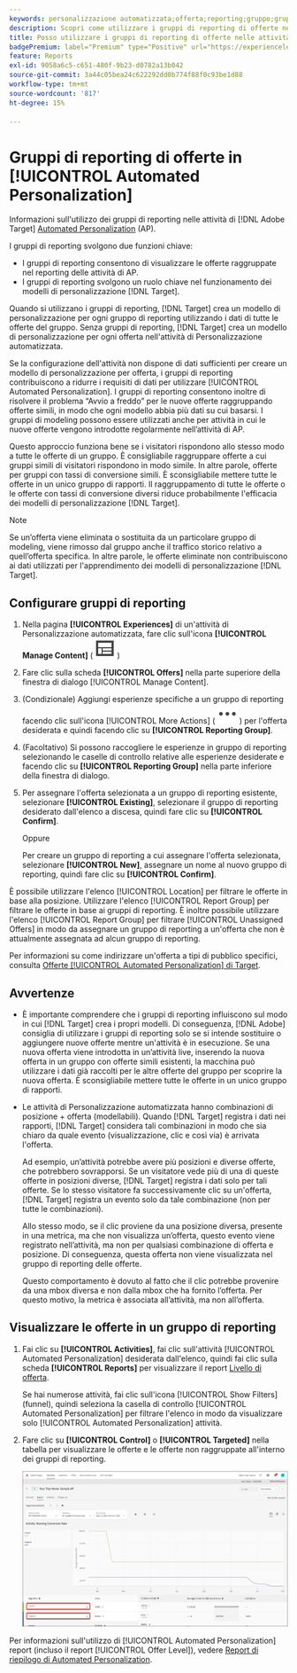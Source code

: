 ```yaml
---
keywords: personalizzazione automatizzata;offerta;reporting;gruppo;gruppo di reporting;ap
description: Scopri come utilizzare i gruppi di reporting di offerte nelle attività di [!DNL Adobe Target] [!UICONTROL Automated Personalization].
title: Posso utilizzare i gruppi di reporting di offerte nelle attività [!UICONTROL Automated Personalization]?
badgePremium: label="Premium" type="Positive" url="https://experienceleague.adobe.com/docs/target/using/introduction/intro.html?lang=en#premium newtab=true" tooltip="Scopri cosa è incluso in Target Premium."
feature: Reports
exl-id: 9058a6c5-c651-480f-9b23-d0782a13b042
source-git-commit: 3a44c05bea24c622292dd0b774f88f0c93be1d88
workflow-type: tm+mt
source-wordcount: '817'
ht-degree: 15%

---
```


# Gruppi di reporting di offerte in [!UICONTROL Automated Personalization]

Informazioni sull&#39;utilizzo dei gruppi di reporting nelle attività di [!DNL Adobe Target] [Automated Personalization](/help/main/c-activities/t-automated-personalization/automated-personalization.md) (AP).

I gruppi di reporting svolgono due funzioni chiave:

* I gruppi di reporting consentono di visualizzare le offerte raggruppate nel reporting delle attività di AP.
* I gruppi di reporting svolgono un ruolo chiave nel funzionamento dei modelli di personalizzazione [!DNL Target].

Quando si utilizzano i gruppi di reporting, [!DNL Target] crea un modello di personalizzazione per ogni gruppo di reporting utilizzando i dati di tutte le offerte del gruppo. Senza gruppi di reporting, [!DNL Target] crea un modello di personalizzazione per ogni offerta nell&#39;attività di Personalizzazione automatizzata.

Se la configurazione dell&#39;attività non dispone di dati sufficienti per creare un modello di personalizzazione per offerta, i gruppi di reporting contribuiscono a ridurre i requisiti di dati per utilizzare [!UICONTROL Automated Personalization]. I gruppi di reporting consentono inoltre di risolvere il problema “Avvio a freddo” per le nuove offerte raggruppando offerte simili, in modo che ogni modello abbia più dati su cui basarsi. I gruppi di modeling possono essere utilizzati anche per attività in cui le nuove offerte vengono introdotte regolarmente nell’attività di AP.

Questo approccio funziona bene se i visitatori rispondono allo stesso modo a tutte le offerte di un gruppo. È consigliabile raggruppare offerte a cui gruppi simili di visitatori rispondono in modo simile. In altre parole, offerte per gruppi con tassi di conversione simili. È sconsigliabile mettere tutte le offerte in un unico gruppo di rapporti. Il raggruppamento di tutte le offerte o le offerte con tassi di conversione diversi riduce probabilmente l&#39;efficacia dei modelli di personalizzazione [!DNL Target].

>[!NOTE]
>
>Se un’offerta viene eliminata o sostituita da un particolare gruppo di modeling, viene rimosso dal gruppo anche il traffico storico relativo a quell’offerta specifica. In altre parole, le offerte eliminate non contribuiscono ai dati utilizzati per l&#39;apprendimento dei modelli di personalizzazione [!DNL Target].

## Configurare gruppi di reporting

1. Nella pagina **[!UICONTROL Experiences]** di un&#39;attività di Personalizzazione automatizzata, fare clic sull&#39;icona **[!UICONTROL Manage Content]** ( ![icona Gestione contenuto](/help/main/assets/icons/Experience.svg) )
1. Fare clic sulla scheda **[!UICONTROL Offers]** nella parte superiore della finestra di dialogo [!UICONTROL Manage Content].
1. (Condizionale) Aggiungi esperienze specifiche a un gruppo di reporting facendo clic sull&#39;icona [!UICONTROL More Actions] ( ![icona Altre azioni](/help/main/assets/icons/MoreSmall.svg) ) per l&#39;offerta desiderata e quindi facendo clic su **[!UICONTROL Reporting Group]**.

1. (Facoltativo) Si possono raccogliere le esperienze in gruppo di reporting selezionando le caselle di controllo relative alle esperienze desiderate e facendo clic su **[!UICONTROL Reporting Group]** nella parte inferiore della finestra di dialogo.

1. Per assegnare l&#39;offerta selezionata a un gruppo di reporting esistente, selezionare **[!UICONTROL Existing]**, selezionare il gruppo di reporting desiderato dall&#39;elenco a discesa, quindi fare clic su **[!UICONTROL Confirm]**.

   Oppure

   Per creare un gruppo di reporting a cui assegnare l&#39;offerta selezionata, selezionare **[!UICONTROL New]**, assegnare un nome al nuovo gruppo di reporting, quindi fare clic su **[!UICONTROL Confirm]**.

È possibile utilizzare l&#39;elenco [!UICONTROL Location] per filtrare le offerte in base alla posizione. Utilizzare l&#39;elenco [!UICONTROL Report Group] per filtrare le offerte in base ai gruppi di reporting. È inoltre possibile utilizzare l&#39;elenco [!UICONTROL Report Group] per filtrare [!UICONTROL Unassigned Offers] in modo da assegnare un gruppo di reporting a un&#39;offerta che non è attualmente assegnata ad alcun gruppo di reporting.

Per informazioni su come indirizzare un&#39;offerta a tipi di pubblico specifici, consulta [Offerte [!UICONTROL Automated Personalization] di Target](/help/main/c-activities/t-automated-personalization/ap-target-offers.md#task_F207ED7A41B84FD39BB6FCBFABF4B23E).

## Avvertenze

* È importante comprendere che i gruppi di reporting influiscono sul modo in cui [!DNL Target] crea i propri modelli. Di conseguenza, [!DNL Adobe] consiglia di utilizzare i gruppi di reporting solo se si intende sostituire o aggiungere nuove offerte mentre un&#39;attività è in esecuzione. Se una nuova offerta viene introdotta in un’attività live, inserendo la nuova offerta in un gruppo con offerte simili esistenti, la macchina può utilizzare i dati già raccolti per le altre offerte del gruppo per scoprire la nuova offerta. È sconsigliabile mettere tutte le offerte in un unico gruppo di rapporti.

* Le attività di Personalizzazione automatizzata hanno combinazioni di posizione + offerta (modellabili). Quando [!DNL Target] registra i dati nei rapporti, [!DNL Target] considera tali combinazioni in modo che sia chiaro da quale evento (visualizzazione, clic e così via) è arrivata l&#39;offerta.

  Ad esempio, un’attività potrebbe avere più posizioni e diverse offerte, che potrebbero sovrapporsi. Se un visitatore vede più di una di queste offerte in posizioni diverse, [!DNL Target] registra i dati solo per tali offerte. Se lo stesso visitatore fa successivamente clic su un&#39;offerta, [!DNL Target] registra un evento solo da tale combinazione (non per tutte le combinazioni).

  Allo stesso modo, se il clic proviene da una posizione diversa, presente in una metrica, ma che non visualizza un’offerta, questo evento viene registrato nell’attività, ma non per qualsiasi combinazione di offerta e posizione. Di conseguenza, questa offerta non viene visualizzata nel gruppo di reporting delle offerte.

  Questo comportamento è dovuto al fatto che il clic potrebbe provenire da una mbox diversa e non dalla mbox che ha fornito l’offerta. Per questo motivo, la metrica è associata all’attività, ma non all’offerta.

## Visualizzare le offerte in un gruppo di reporting

1. Fai clic su **[!UICONTROL Activities]**, fai clic sull&#39;attività [!UICONTROL Automated Personalization] desiderata dall&#39;elenco, quindi fai clic sulla scheda **[!UICONTROL Reports]** per visualizzare il report [Livello di offerta](/help/main/c-reports/personalization-reports/reports-ap.md).

   Se hai numerose attività, fai clic sull&#39;icona [!UICONTROL Show Filters] (funnel), quindi seleziona la casella di controllo [!UICONTROL Automated Personalization] per filtrare l&#39;elenco in modo da visualizzare solo [!UICONTROL Automated Personalization] attività.

1. Fare clic su **[!UICONTROL Control]** o **[!UICONTROL Targeted]** nella tabella per visualizzare le offerte e le offerte non raggruppate all&#39;interno dei gruppi di reporting.

   ![Gruppi di offerte: controllo e destinazione](/help/main/c-reports/c-report-settings/assets/offer-groups.png)

Per informazioni sull&#39;utilizzo di [!UICONTROL Automated Personalization] report (incluso il report [!UICONTROL Offer Level]), vedere [Report di riepilogo di Automated Personalization](/help/main/c-reports/personalization-reports/reports-ap.md).
